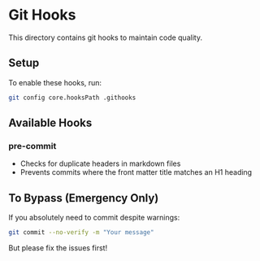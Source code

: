# Git Hooks

This directory contains git hooks to maintain code quality.

## Setup

To enable these hooks, run:

```bash
git config core.hooksPath .githooks
```

## Available Hooks

### pre-commit
- Checks for duplicate headers in markdown files
- Prevents commits where the front matter title matches an H1 heading

## To Bypass (Emergency Only)

If you absolutely need to commit despite warnings:

```bash
git commit --no-verify -m "Your message"
```

But please fix the issues first!